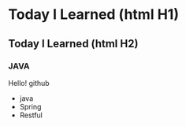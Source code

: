 # Today I Learned (html H1)
## Today I Learned (html H2)
### JAVA 
Hello! github

* java
* Spring
* Restful
